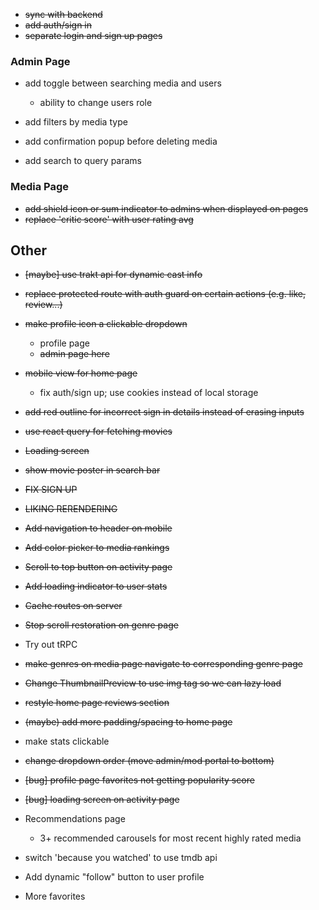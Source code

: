 - ~~sync with backend~~
- ~~add auth/sign in~~
- ~~separate login and sign up pages~~

### Admin Page

- add toggle between searching media and users

  - ability to change users role

- add filters by media type
- add confirmation popup before deleting media
- add search to query params

### Media Page

- ~~add shield icon or sum indicator to admins when displayed on pages~~
- ~~replace 'critic score' with user rating avg~~

## Other

- ~~[maybe] use trakt api for dynamic cast info~~

- ~~replace protected route with auth guard on certain actions (e.g. like, review...)~~

- ~~make profile icon a clickable dropdown~~

  - profile page
  - ~~admin page here~~

- ~~mobile view for home page~~

  - fix auth/sign up; use cookies instead of local storage

- ~~add red outline for incorrect sign in details instead of erasing inputs~~
- ~~use react query for fetching movies~~
- ~~Loading screen~~
- ~~show movie poster in search bar~~

- ~~FIX SIGN UP~~
- ~~LIKING RERENDERING~~

- ~~Add navigation to header on mobile~~
- ~~Add color picker to media rankings~~
- ~~Scroll to top button on activity page~~
- ~~Add loading indicator to user stats~~
- ~~Cache routes on server~~
- ~~Stop scroll restoration on genre page~~
- Try out tRPC
- ~~make genres on media page navigate to corresponding genre page~~
- ~~Change ThumbnailPreview to use img tag so we can lazy load~~
- ~~restyle home page reviews section~~
- ~~(maybe) add more padding/spacing to home page~~
- make stats clickable
- ~~change dropdown order (move admin/mod portal to bottom)~~
- ~~[bug] profile page favorites not getting popularity score~~
- ~~[bug] loading screen on activity page~~
- Recommendations page
  - 3+ recommended carousels for most recent highly rated media
- switch 'because you watched' to use tmdb api
- Add dynamic "follow" button to user profile

- More favorites
